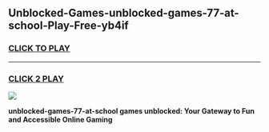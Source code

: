 
## Unblocked-Games-unblocked-games-77-at-school-Play-Free-yb4if
<h3>
<a href="https://premium76.site?title=unblocked-games-77-at-school&ref=17A">CLICK TO PLAY</a></h3>
<hr>

<h3>
<a href="https://premium76.site?title=unblocked-games-77-at-school&ref=17A">CLICK 2 PLAY</a>
  
</h3>

<a href="https://premium76.site?title=unblocked-games-77-at-school&ref=17A"><img src="https://clearcache.store/games.png"></a>


**unblocked-games-77-at-school games unblocked: Your Gateway to Fun and Accessible Online Gaming**
